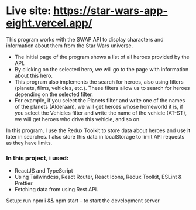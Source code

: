 # Live site: https://star-wars-app-eight.vercel.app/

This program works with the SWAP API to display characters and information about them from the Star Wars universe. 
- The initial page of the program shows a list of all heroes provided by the API. 
- By clicking on the selected hero, we will go to the page with information about this hero.
- This program also implements the search for heroes, also using filters (planets, films, vehicles, etc.). These filters allow us to search for heroes depending on the selected filter. 
- For example, if you select the Planets filter and write one of the names of the planets (Alderaan), we will get heroes whose homeworld it is, if you select the Vehicles filter and write the name of the vehicle (AT-ST), we will get heroes who drive this vehicle, and so on.

In this program, I use the Redux Toolkit to store data about heroes and use it later in searches. I also store this data in localStorage to limit API requests as they have limits.

### In this project, i used:

- ReactJS and TypeScript
- Using Tailwindcss, React Router, React Icons, Redux Toolkit, ESLint & Prettier
- Fetching data from using Rest API.

Setup: run npm i && npm start - to start the development server
